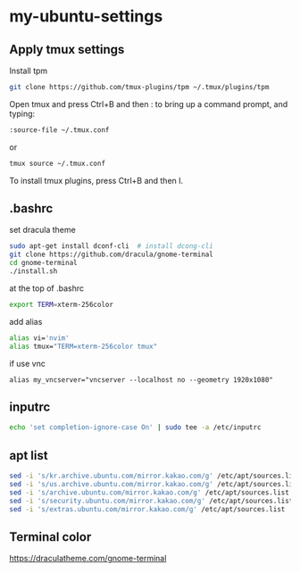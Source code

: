 # my-ubuntu-settings

## Apply tmux settings

Install tpm

```sh
git clone https://github.com/tmux-plugins/tpm ~/.tmux/plugins/tpm
```

Open tmux and press Ctrl+B and then : to bring up a command prompt, and typing:

```sh
:source-file ~/.tmux.conf
```
or
```sh
tmux source ~/.tmux.conf
```
To install tmux plugins, press Ctrl+B and then I.


## .bashrc

set dracula theme
```sh
sudo apt-get install dconf-cli  # install dcong-cli
git clone https://github.com/dracula/gnome-terminal
cd gnome-terminal
./install.sh
```

at the top of .bashrc
```sh
export TERM=xterm-256color
```

add alias

```sh
alias vi='nvim'
alias tmux="TERM=xterm-256color tmux"
```

if use vnc
```
alias my_vncserver="vncserver --localhost no --geometry 1920x1080"
```

## inputrc

```sh
echo 'set completion-ignore-case On' | sudo tee -a /etc/inputrc
```

## apt list

```sh
sed -i 's/kr.archive.ubuntu.com/mirror.kakao.com/g' /etc/apt/sources.list
sed -i 's/us.archive.ubuntu.com/mirror.kakao.com/g' /etc/apt/sources.list
sed -i 's/archive.ubuntu.com/mirror.kakao.com/g' /etc/apt/sources.list
sed -i 's/security.ubuntu.com/mirror.kakao.com/g' /etc/apt/sources.list
sed -i 's/extras.ubuntu.com/mirror.kakao.com/g' /etc/apt/sources.list
```

## Terminal color

https://draculatheme.com/gnome-terminal
